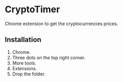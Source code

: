 # CryptoTimer
Chrome extension to get the cryptocurrencies prices.

## Installation
  1) Chrome.
  2) Three dots on the top right corner.
  3) More tools.
  4) Extensions.
  5) Drop the folder.
